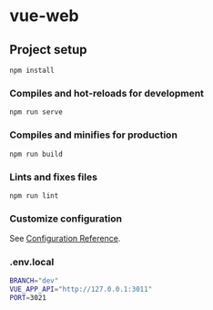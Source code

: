 # vue-web

## Project setup
```
npm install
```

### Compiles and hot-reloads for development
```
npm run serve
```

### Compiles and minifies for production
```
npm run build
```

### Lints and fixes files
```
npm run lint
```

### Customize configuration
See [Configuration Reference](https://cli.vuejs.org/config/).

### .env.local
```bash
BRANCH="dev"
VUE_APP_API="http://127.0.0.1:3011"
PORT=3021
```
